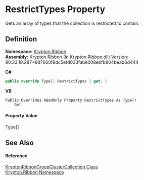 # RestrictTypes Property


Gets an array of types that the collection is restricted to contain.



## Definition
**Namespace:** <a href="1e9bc734-cff9-e9b8-f013-94cdac669794.md">Krypton.Ribbon</a>  
**Assembly:** Krypton.Ribbon (in Krypton.Ribbon.dll) Version: 80.23.10.287+8d7660f9dc5efd033fabe008ebfb904beab6d444

**C#**
``` C#
public override Type[] RestrictTypes { get; }
```
**VB**
``` VB
Public Overrides ReadOnly Property RestrictTypes As Type()
	Get
```



#### Property Value
Type[]

## See Also


#### Reference
<a href="6816091a-f18e-c84b-0874-b421f9cd8a09.md">KryptonRibbonGroupClusterCollection Class</a>  
<a href="1e9bc734-cff9-e9b8-f013-94cdac669794.md">Krypton.Ribbon Namespace</a>  
